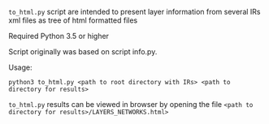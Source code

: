 `to_html.py` script are intended to present layer information 
from several IRs xml files as tree of html formatted files 

Required Python 3.5 or higher

Script originally was based on script info.py.

Usage:
```
python3 to_html.py <path to root directory with IRs> <path to directory for results>
```
`to_html.py` results can be viewed in browser by opening the file `<path to directory for results>/LAYERS_NETWORKS.html>`
